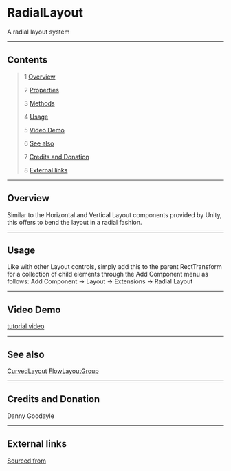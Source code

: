 # RadialLayout

A radial layout system

<!--![](Images/ Game Image.jpg)-->

---------

## Contents

> 1 [Overview](#overview)
>
> 2 [Properties](#properties)
>
> 3 [Methods](#methods)
>
> 4 [Usage](#usage)
>
> 5 [Video Demo](#video-demo)
>
> 6 [See also](#see-also)
>
> 7 [Credits and Donation](#credits-and-donation)
>
> 8 [External links](#external-links)

---------

## Overview

Similar to the Horizontal and Vertical Layout components provided by Unity, this offers to bend the layout in a radial fashion.

---------

## Usage

Like with other Layout controls, simply add this to the parent RectTransform for a collection of child elements through the Add Component menu as follows:
Add Component -> Layout -> Extensions -> Radial Layout

---------

## Video Demo

[tutorial video](https://www.youtube.com/watch?v=iUlk0d2RDMs)

---------

## See also

[CurvedLayout](/Controls.md/CurvedLayout)
[FlowLayoutGroup](/Controls.md/FlowLayoutGroup)

---------

## Credits and Donation

Danny Goodayle

---------

## External links

[Sourced from](http://www.justapixel.co.uk/radial-layouts-nice-and-simple-in-unity3ds-ui-system/)
